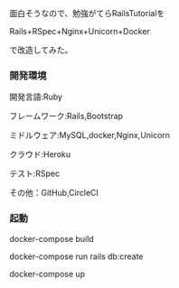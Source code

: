 面白そうなので、勉強がてらRailsTutorialを

Rails+RSpec+Nginx+Unicorn+Docker

で改造してみた。

### 開発環境

開発言語:Ruby

フレームワーク:Rails,Bootstrap

ミドルウェア:MySQL,docker,Nginx,Unicorn

クラウド:Heroku

テスト:RSpec

その他：GitHub,CircleCI

### 起動

docker-compose build

docker-compose run rails db:create

docker-compose up
